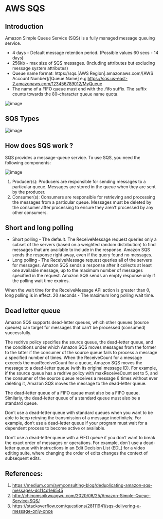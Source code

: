 # AWS SQS

## Introduction

Amazon Simple Queue Service (SQS) is a fully managed message queuing service.

- 4 days - Default message retention period. (Possible values 60 secs - 14 days)
- 256kb - max size of SQS messages. (Including attributes but excluding message system attributes)
- Queue name format: https://sqs.[AWS Region].amazonaws.com/[AWS Account Number]/[Queue Name] e.g https://sqs.us-east-2.amazonaws.com/123456789012/MyQueue
- The name of a FIFO queue must end with the .fifo suffix. The suffix counts towards the 80-character queue name quota.

![image](https://user-images.githubusercontent.com/33947539/166856973-af84f7f4-27e3-48e1-9405-0b7d851c2217.png)

## SQS Types

![image](https://user-images.githubusercontent.com/33947539/166858070-89a99229-98d3-47ed-94c1-9ad84d164116.png)

## How does SQS work ?

SQS provides a message-queue service. To use SQS, you need the following components:

![image](https://user-images.githubusercontent.com/33947539/166858463-03a53fc0-38b2-4e89-b6e7-985285b31e4f.png)

1. Producer(s): Producers are responsible for sending messages to a particular queue. Messages are stored in the queue when they are sent by the producer.
2. Consumer(s): Consumers are responsible for retrieving and processing the messages from a particular queue. Messages must be deleted by the consumer after processing to ensure they aren’t processed by any other consumers.

## Short and long polling

- Short polling - The default. The ReceiveMessage request queries only a subset of the servers (based on a weighted random distribution) to find messages that are available to include in the response. Amazon SQS sends the response right away, even if the query found no messages.
- Long polling - The ReceiveMessage request queries all of the servers for messages. Amazon SQS sends a response after it collects at least one available message, up to the maximum number of messages specified in the request. Amazon SQS sends an empty response only if the polling wait time expires.

When the wait time for the ReceiveMessage API action is greater than 0, long polling is in effect.
20 seconds - The maximum long polling wait time.

## Dead letter queue
Amazon SQS supports dead-letter queues, which other queues (source queues) can target for messages that can’t be processed (consumed) successfully.

The redrive policy specifies the source queue, the dead-letter queue, and the conditions under which Amazon SQS moves messages from the former to the latter if the consumer of the source queue fails to process a message a specified number of times. When the ReceiveCount for a message exceeds the maxReceiveCount for a queue, Amazon SQS moves the message to a dead-letter queue (with its original message ID). For example, if the source queue has a redrive policy with maxReceiveCount set to 5, and the consumer of the source queue receives a message 6 times without ever deleting it, Amazon SQS moves the message to the dead-letter queue.

The dead-letter queue of a FIFO queue must also be a FIFO queue. Similarly, the dead-letter queue of a standard queue must also be a standard queue.

Don’t use a dead-letter queue with standard queues when you want to be able to keep retrying the transmission of a message indefinitely. For example, don’t use a dead-letter queue if your program must wait for a dependent process to become active or available.

Don’t use a dead-letter queue with a FIFO queue if you don’t want to break the exact order of messages or operations. For example, don’t use a dead-letter queue with instructions in an Edit Decision List (EDL) for a video editing suite, where changing the order of edits changes the context of subsequent edits.

## References:

1. https://medium.com/avmconsulting-blog/deduplicating-amazon-sqs-messages-dc114d1e6545
2. http://chinomsoikwuagwu.com/2020/06/25/Amazon-Simple-Queue-Service-SQS/
3. https://stackoverflow.com/questions/28111941/sqs-delivering-a-message-only-once
